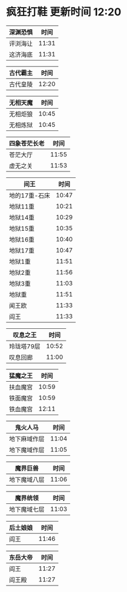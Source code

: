 # 疯狂打鞋 更新时间 12:20

| 深渊恐惧   | 时间    |
|--------|-------|
| 评浏海让 | 11:31 |
| 这济海底 | 11:31 |

| 古代霸主   | 时间    |
|--------|-------|
| 古代皇陵 | 12:20 |

| 无相天魔   | 时间    |
|--------|-------|
| 无相炬狼 | 10:45 |
| 无相炼狱 | 10:45 |

| 四象苍茫长老   | 时间    |
|--------|-------|
| 苍茫大厅 | 11:55 |
| 虚无之关 | 11:53 |

| 间王   | 时间    |
|--------|-------|
| 地的17重-石床 | 10:47 |
| 地狱11重 | 10:21 |
| 地狱14重 | 10:29 |
| 地狱15重 | 10:35 |
| 地狱16重 | 10:40 |
| 地狱17重 | 10:47 |
| 地狱1重 | 11:51 |
| 地狱2重 | 11:56 |
| 地狱3重 | 11:03 |
| 地狱重 | 11:51 |
| 闻王欧 | 11:33 |
| 阎王 | 11:33 |

| 叹息之王   | 时间    |
|--------|-------|
| 玲珑塔79层 | 10:52 |
| 叹息回廊 | 11:00 |

| 猛魔之王   | 时间    |
|--------|-------|
| 扶血魔宫 | 10:59 |
| 铁面魔宫 | 10:59 |
| 铁血魔宫 | 12:11 |

| 鬼火人马   | 时间    |
|--------|-------|
| 地下麻域作层 | 11:04 |
| 地下魔域作层 | 11:05 |

| 魔界巨兽   | 时间    |
|--------|-------|
| 地下魔域八层 | 11:06 |

| 魔界统领   | 时间    |
|--------|-------|
| 地下魔域七层 | 11:03 |

| 后土娘娘   | 时间    |
|--------|-------|
| 阎王 | 11:46 |

| 东岳大帝   | 时间    |
|--------|-------|
| 阎王 | 11:27 |
| 阎王殿 | 11:27 |